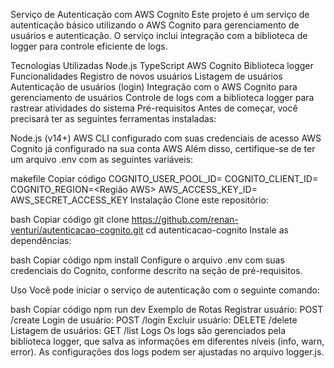 Serviço de Autenticação com AWS Cognito
Este projeto é um serviço de autenticação básico utilizando o AWS Cognito para gerenciamento de usuários e autenticação. O serviço inclui integração com a biblioteca de logger para controle eficiente de logs.

Tecnologias Utilizadas
Node.js
TypeScript
AWS Cognito
Biblioteca logger
Funcionalidades
Registro de novos usuários
Listagem de usuários
Autenticação de usuários (login)
Integração com o AWS Cognito para gerenciamento de usuários
Controle de logs com a biblioteca logger para rastrear atividades do sistema
Pré-requisitos
Antes de começar, você precisará ter as seguintes ferramentas instaladas:

Node.js (v14+)
AWS CLI configurado com suas credenciais de acesso
AWS Cognito já configurado na sua conta AWS
Além disso, certifique-se de ter um arquivo .env com as seguintes variáveis:

makefile
Copiar código
COGNITO_USER_POOL_ID=<ID do seu User Pool>
COGNITO_CLIENT_ID=<ID do seu Cliente Cognito>
COGNITO_REGION=<Região AWS>
AWS_ACCESS_KEY_ID=
AWS_SECRET_ACCESS_KEY
Instalação
Clone este repositório:

bash
Copiar código
git clone https://github.com/renan-venturi/autenticacao-cognito.git
cd autenticacao-cognito
Instale as dependências:

bash
Copiar código
npm install
Configure o arquivo .env com suas credenciais do Cognito, conforme descrito na seção de pré-requisitos.

Uso
Você pode iniciar o serviço de autenticação com o seguinte comando:

bash
Copiar código
npm run dev
Exemplo de Rotas
Registrar usuário: POST /create
Login de usuário: POST /login
Excluir usuário: DELETE /delete
Listagem de usuários: GET /list
Logs
Os logs são gerenciados pela biblioteca logger, que salva as informações em diferentes níveis (info, warn, error). As configurações dos logs podem ser ajustadas no arquivo logger.js.
